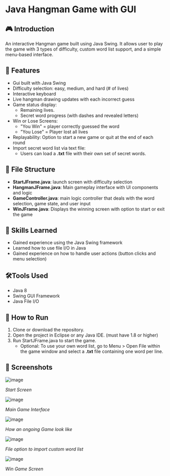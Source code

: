 # Java Hangman Game with GUI

## 🎮 Introduction

An interactive Hangman game built using Java Swing. It allows user to play the game with 3 types of difficulty, custom word list support, and a simple menu-based interface.

## 🧩 Features

- Gui built with Java Swing
- Difficulty selection: easy, medium, and hard (# of lives)
- Interactive keyboard
- Live hangman drawing updates with each incorrect guess
- Game status display:
  - Remaining lives.
  - Secret word progress (with dashes and revealed letters)
- Win or Lose Screens:
  - "You Win" = player correctly guessed the word
  - "You Lose" = Player lost all lives
- Replayability: Option to start a new game or quit at the end of each round
- Import secret word list via text file:
  - Users can load a **.txt** file with their own set of secret words.

## 📂 File Structure
- **StartJFrame.java**: launch screen with difficulty selection
- **HangmanJFrame.java**: Main gameplay interface with UI components and logic
- **GameController.java**: main logic controller that deals with the word selection, game state, and user input
- **WinJFrame.java**: Displays the winning screen with option to start or exit the game

## 🧠 Skills Learned
- Gained experience using the Java Swing framework
- Learned how to use file I/O in Java
- Gained experience on how to handle user actions (button clicks and menu selection)

## 🛠️Tools Used
- Java 8
- Swing GUI Framework
- Java File I/O

## 🚀 How to Run
1. Clone or download the repository. 
2. Open the project in Eclipse or any Java IDE. (must have 1.8 or higher)
3. Run StartJFrame.java to start the game.
   - Optional: To use your own word list, go to Menu > Open File within the game window and select a **.txt** file containing one word per line.

## 📸 Screenshots

![image](https://github.com/user-attachments/assets/2f0d90f9-55f8-4805-987b-8520301010c2)

*Start Screen*

![image](https://github.com/user-attachments/assets/8408e5b3-0c19-44f5-86a7-f1b049e9b468)

*Main Game Interface*

![image](https://github.com/user-attachments/assets/2c103389-2ada-4aa2-b009-784b02a4d5f0)

*How an ongoing Game look like*

![image](https://github.com/user-attachments/assets/98b6e3d2-cc83-4813-a477-b6f5bc3b3f69)

*File option to import custom word list*

![image](https://github.com/user-attachments/assets/3cd03d9d-f2be-4d6d-bd74-64baf17262bc)

*Win Game Screen*
